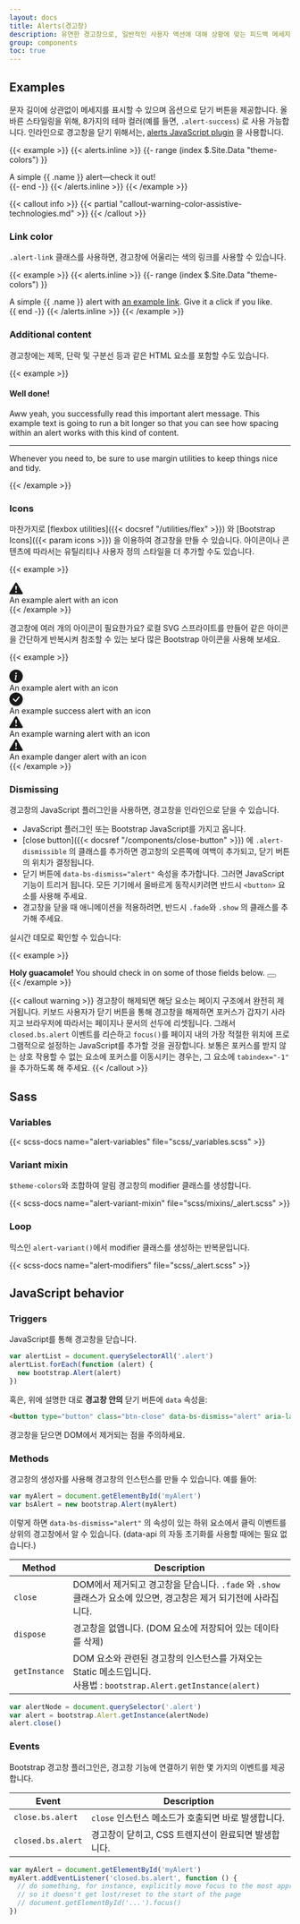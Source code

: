 ```yaml
---
layout: docs
title: Alerts(경고창)
description: 유연한 경고창으로, 일반적인 사용자 액션에 대해 상황에 맞는 피드백 메세지를 제공합니다.
group: components
toc: true
---
```


## Examples
문자 길이에 상관없이 메세지를 표시할 수 있으며 옵션으로 닫기 버튼을 제공합니다. 올바른 스타일링을 위해, 8가지의 테마 컬러(예를 들면, `.alert-success`) 로 사용 가능합니다. 인라인으로 경고창을 닫기 위해서는, [alerts JavaScript plugin](#dismissing) 을 사용합니다.

{{< example >}}
{{< alerts.inline >}}
{{- range (index $.Site.Data "theme-colors") }}
<div class="alert alert-{{ .name }}" role="alert">
  A simple {{ .name }} alert—check it out!
</div>{{- end -}}
{{< /alerts.inline >}}
{{< /example >}}

{{< callout info >}}
{{< partial "callout-warning-color-assistive-technologies.md" >}}
{{< /callout >}}

### Link color

`.alert-link` 클래스를 사용하면, 경고창에 어울리는 색의 링크를 사용할 수 있습니다.

{{< example >}}
{{< alerts.inline >}}
{{- range (index $.Site.Data "theme-colors") }}
<div class="alert alert-{{ .name }}" role="alert">
  A simple {{ .name }} alert with <a href="#" class="alert-link">an example link</a>. Give it a click if you like.
</div>{{ end -}}
{{< /alerts.inline >}}
{{< /example >}}

### Additional content
경고창에는 제목, 단락 및 구분선 등과 같은 HTML 요소를 포함할 수도 있습니다.

{{< example >}}
<div class="alert alert-success" role="alert">
  <h4 class="alert-heading">Well done!</h4>
  <p>Aww yeah, you successfully read this important alert message. This example text is going to run a bit longer so that you can see how spacing within an alert works with this kind of content.</p>
  <hr>
  <p class="mb-0">Whenever you need to, be sure to use margin utilities to keep things nice and tidy.</p>
</div>
{{< /example >}}

### Icons

마찬가지로 [flexbox utilities]({{< docsref "/utilities/flex" >}}) 와 [Bootstrap Icons]({{< param icons >}}) 을 이용하여 경고창을 만들 수 있습니다. 아이콘이나 콘텐츠에 따라서는 유틸리티나 사용자 정의 스타일을 더 추가할 수도 있습니다.

{{< example >}}
<div class="alert alert-primary d-flex align-items-center" role="alert">
  <svg xmlns="http://www.w3.org/2000/svg" width="24" height="24" fill="currentColor" class="bi bi-exclamation-triangle-fill flex-shrink-0 me-2" viewBox="0 0 16 16" role="img" aria-label="Warning:">
    <path d="M8.982 1.566a1.13 1.13 0 0 0-1.96 0L.165 13.233c-.457.778.091 1.767.98 1.767h13.713c.889 0 1.438-.99.98-1.767L8.982 1.566zM8 5c.535 0 .954.462.9.995l-.35 3.507a.552.552 0 0 1-1.1 0L7.1 5.995A.905.905 0 0 1 8 5zm.002 6a1 1 0 1 1 0 2 1 1 0 0 1 0-2z"/>
  </svg>
  <div>
    An example alert with an icon
  </div>
</div>
{{< /example >}}

경고창에 여러 개의 아이콘이 필요한가요? 로컬 SVG 스프라이트를 만들어 같은 아이콘을 간단하게 반복시켜 참조할 수 있는 보다 많은 Bootstrap 아이콘을 사용해 보세요.

{{< example >}}
<svg xmlns="http://www.w3.org/2000/svg" style="display: none;">
  <symbol id="check-circle-fill" fill="currentColor" viewBox="0 0 16 16">
    <path d="M16 8A8 8 0 1 1 0 8a8 8 0 0 1 16 0zm-3.97-3.03a.75.75 0 0 0-1.08.022L7.477 9.417 5.384 7.323a.75.75 0 0 0-1.06 1.06L6.97 11.03a.75.75 0 0 0 1.079-.02l3.992-4.99a.75.75 0 0 0-.01-1.05z"/>
  </symbol>
  <symbol id="info-fill" fill="currentColor" viewBox="0 0 16 16">
    <path d="M8 16A8 8 0 1 0 8 0a8 8 0 0 0 0 16zm.93-9.412-1 4.705c-.07.34.029.533.304.533.194 0 .487-.07.686-.246l-.088.416c-.287.346-.92.598-1.465.598-.703 0-1.002-.422-.808-1.319l.738-3.468c.064-.293.006-.399-.287-.47l-.451-.081.082-.381 2.29-.287zM8 5.5a1 1 0 1 1 0-2 1 1 0 0 1 0 2z"/>
  </symbol>
  <symbol id="exclamation-triangle-fill" fill="currentColor" viewBox="0 0 16 16">
    <path d="M8.982 1.566a1.13 1.13 0 0 0-1.96 0L.165 13.233c-.457.778.091 1.767.98 1.767h13.713c.889 0 1.438-.99.98-1.767L8.982 1.566zM8 5c.535 0 .954.462.9.995l-.35 3.507a.552.552 0 0 1-1.1 0L7.1 5.995A.905.905 0 0 1 8 5zm.002 6a1 1 0 1 1 0 2 1 1 0 0 1 0-2z"/>
  </symbol>
</svg>

<div class="alert alert-primary d-flex align-items-center" role="alert">
  <svg class="bi flex-shrink-0 me-2" width="24" height="24" role="img" aria-label="Info:"><use xlink:href="#info-fill"/></svg>
  <div>
    An example alert with an icon
  </div>
</div>
<div class="alert alert-success d-flex align-items-center" role="alert">
  <svg class="bi flex-shrink-0 me-2" width="24" height="24" role="img" aria-label="Success:"><use xlink:href="#check-circle-fill"/></svg>
  <div>
    An example success alert with an icon
  </div>
</div>
<div class="alert alert-warning d-flex align-items-center" role="alert">
  <svg class="bi flex-shrink-0 me-2" width="24" height="24" role="img" aria-label="Warning:"><use xlink:href="#exclamation-triangle-fill"/></svg>
  <div>
    An example warning alert with an icon
  </div>
</div>
<div class="alert alert-danger d-flex align-items-center" role="alert">
  <svg class="bi flex-shrink-0 me-2" width="24" height="24" role="img" aria-label="Danger:"><use xlink:href="#exclamation-triangle-fill"/></svg>
  <div>
    An example danger alert with an icon
  </div>
</div>
{{< /example >}}

### Dismissing
경고창의 JavaScript 플러그인을 사용하면, 경고창을 인라인으로 닫을 수 있습니다.

- JavaScript 플러그인 또는 Bootstrap JavaScript를 가지고 옵니다.
- [close button]({{< docsref "/components/close-button" >}}) 에 `.alert-dismissible` 의 클래스를 추가하면 경고창의 오른쪽에 여백이 추가되고, 닫기 버튼의 위치가 결정됩니다.
- 닫기 버튼에 `data-bs-dismiss="alert"` 속성을 추가합니다. 그러면 JavaScript 기능이 트리거 됩니다. 모든 기기에서 올바르게 동작시키려면 반드시 `<button>` 요소를 사용해 주세요.
- 경고창을 닫을 때 애니메이션을 적용하려면, 반드시 `.fade`와 `.show` 의 클래스를 추가해 주세요.

실시간 데모로 확인할 수 있습니다:

{{< example >}}
<div class="alert alert-warning alert-dismissible fade show" role="alert">
  <strong>Holy guacamole!</strong> You should check in on some of those fields below.
  <button type="button" class="btn-close" data-bs-dismiss="alert" aria-label="Close"></button>
</div>
{{< /example >}}

{{< callout warning >}}
경고창이 해제되면 해당 요소는 페이지 구조에서 완전히 제거됩니다. 키보드 사용자가 닫기 버튼을 통해 경고창을 해제하면 포커스가 갑자기 사라지고 브라우저에 따라서는 페이지나 문서의 선두에 리셋됩니다. 그래서 `closed.bs.alert` 이벤트를 리슨하고 `focus()`를 페이지 내의 가장 적절한 위치에 프로그램적으로 설정하는 JavaScript를 추가할 것을 권장합니다. 보통은 포커스를 받지 않는 상호 작용할 수 없는 요소에 포커스를 이동시키는 경우는, 그 요소에 `tabindex="-1"` 을 추가하도록 해 주세요.
{{< /callout >}}

## Sass

### Variables

{{< scss-docs name="alert-variables" file="scss/_variables.scss" >}}

### Variant mixin

`$theme-colors`와 조합하여 알림 경고창의 modifier 클래스를 생성합니다.

{{< scss-docs name="alert-variant-mixin" file="scss/mixins/_alert.scss" >}}

### Loop

믹스인 `alert-variant()`에서 modifier 클래스를 생성하는 반복문입니다.

{{< scss-docs name="alert-modifiers" file="scss/_alert.scss" >}}

## JavaScript behavior

### Triggers
JavaScript를 통해 경고창을 닫습니다.

```js
var alertList = document.querySelectorAll('.alert')
alertList.forEach(function (alert) {
  new bootstrap.Alert(alert)
})
```

혹은, 위에 설명한 대로 **경고창 안의** 닫기 버튼에 `data` 속성을:

```html
<button type="button" class="btn-close" data-bs-dismiss="alert" aria-label="Close"></button>
```

경고창을 닫으면 DOM에서 제거되는 점을 주의하세요.

### Methods

경고창의 생성자를 사용해 경고창의 인스턴스를 만들 수 있습니다. 예를 들어:

```js
var myAlert = document.getElementById('myAlert')
var bsAlert = new bootstrap.Alert(myAlert)
```

이렇게 하면 `data-bs-dismiss="alert"` 의 속성이 있는 하위 요소에서 클릭 이벤트를 상위의 경고창에서 알 수 있습니다. (data-api 의 자동 초기화를 사용할 때에는 필요 없습니다.)

<table class="table">
  <thead>
    <tr>
      <th>Method</th>
      <th>Description</th>
    </tr>
  </thead>
  <tbody>
    <tr>
      <td>
        <code>close</code>
      </td>
      <td>
        DOM에서 제거되고 경고창을 닫습니다. <code>.fade</code> 와 <code>.show</code> 클래스가 요소에 있으면, 경고창은 제거 되기전에 사라집니다.
      </td>
    </tr>
    <tr>
      <td>
        <code>dispose</code>
      </td>
      <td>
        경고창을 없앱니다. (DOM 요소에 저장되어 있는 데이타를 삭제)
      </td>
    </tr>
    <tr>
      <td>
        <code>getInstance</code>
      </td>
      <td>
        DOM 요소와 관련된 경고창의 인스턴스를 가져오는 Static 메소드입니다. <br />사용법 : <code>bootstrap.Alert.getInstance(alert)</code>
      </td>
    </tr>
  </tbody>
</table>

```js
var alertNode = document.querySelector('.alert')
var alert = bootstrap.Alert.getInstance(alertNode)
alert.close()
```

### Events
Bootstrap 경고창 플러그인은, 경고창 기능에 연결하기 위한 몇 가지의 이벤트를 제공합니다.

<table class="table">
  <thead>
    <tr>
      <th>Event</th>
      <th>Description</th>
    </tr>
  </thead>
  <tbody>
    <tr>
      <td><code>close.bs.alert</code></td>
      <td>
        <code>close</code> 인스턴스 메소드가 호출되면 바로 발생합니다.
      </td>
    </tr>
    <tr>
      <td><code>closed.bs.alert</code></td>
      <td>
        경고창이 닫히고, CSS 트렌지션이 완료되면 발생합니다.
      </td>
    </tr>
  </tbody>
</table>

```js
var myAlert = document.getElementById('myAlert')
myAlert.addEventListener('closed.bs.alert', function () {
  // do something, for instance, explicitly move focus to the most appropriate element,
  // so it doesn't get lost/reset to the start of the page
  // document.getElementById('...').focus()
})
```
